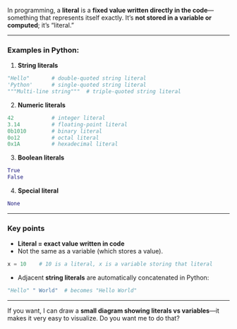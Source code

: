 In programming, a **literal** is a **fixed value written directly in the code**—something that represents itself exactly. It’s **not stored in a variable or computed**; it’s “literal.”

---

### Examples in Python:

1. **String literals**

```python
"Hello"       # double-quoted string literal
'Python'      # single-quoted string literal
"""Multi-line string"""  # triple-quoted string literal
```

2. **Numeric literals**

```python
42            # integer literal
3.14          # floating-point literal
0b1010        # binary literal
0o12          # octal literal
0x1A          # hexadecimal literal
```

3. **Boolean literals**

```python
True
False
```

4. **Special literal**

```python
None
```

---

### Key points

* **Literal = exact value written in code**
* Not the same as a variable (which stores a value).

```python
x = 10    # 10 is a literal, x is a variable storing that literal
```

* Adjacent **string literals** are automatically concatenated in Python:

```python
"Hello" " World"  # becomes "Hello World"
```

---

If you want, I can draw a **small diagram showing literals vs variables**—it makes it very easy to visualize. Do you want me to do that?
